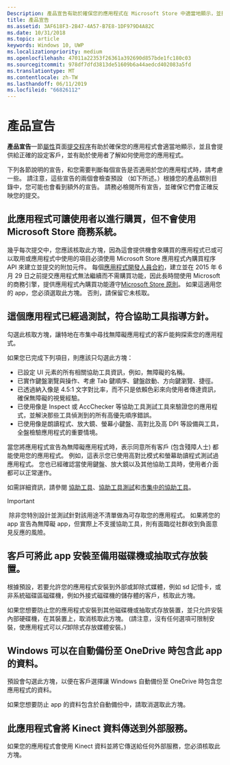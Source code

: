 ```yaml
---
Description: 產品宣告有助於確保您的應用程式在 Microsoft Store 中適當地顯示，並提供客戶的權限集。
title: 產品宣告
ms.assetid: 3AF618F3-2B47-4A57-B7E8-1DF979D4A82C
ms.date: 10/31/2018
ms.topic: article
keywords: Windows 10, UWP
ms.localizationpriority: medium
ms.openlocfilehash: 47011a22353f26361a392690d857bde1fc180c03
ms.sourcegitcommit: 978df7dfd3813de51609b6a44aedcd402083a5fd
ms.translationtype: MT
ms.contentlocale: zh-TW
ms.lasthandoff: 06/11/2019
ms.locfileid: "66826112"
---
```

# <a name="product-declarations"></a>產品宣告

**產品宣告**一節[屬性](enter-app-properties.md)頁面[提交程序](app-submissions.md)有助於確保您的應用程式會適當地顯示，並且會提供給正確的設定客戶，並有助於使用者了解如何使用您的應用程式。

下列各節說明的宣告，和您需要判斷每個宣告是否適用於您的應用程式時，請考慮一些。 請注意，這些宣告的兩個會檢查預設 （如下所述。）根據您的產品類別目錄中，您可能也會看到額外的宣告。 請務必檢閱所有宣告，並確保它們會正確反映您的提交。

## <a name="this-app-allows-users-to-make-purchases-but-does-not-use-the-microsoft-store-commerce-system"></a>此應用程式可讓使用者以進行購買，但不會使用 Microsoft Store 商務系統。

幾乎每次提交中，您應該核取此方塊，因為這會提供機會來購買的應用程式已或可以取用或應用程式中使用的項目必須使用 Microsoft Store 應用程式內購買程序 API 來建立並提交的附加元件。 每個[應用程式開發人員合約](https://docs.microsoft.com/legal/windows/agreements/app-developer-agreement)，建立並在 2015 年 6 月 29 日之前提交應用程式無法繼續而不需購買功能，因此長時間使用 Microsoft 的商務引擎，提供應用程式內購買功能遵守[Microsoft Store 原則](store-policies.md#108-financial-transactions)。 如果這適用您的 app，您必須選取此方塊。 否則，請保留它未核取。

## <a name="this-app-has-been-tested-to-meet-accessibility-guidelines"></a>這個應用程式已經過測試，符合協助工具指導方針。

勾選此核取方塊，讓特地在市集中尋找無障礙應用程式的客戶能夠探索您的應用程式。

如果您已完成下列項目，則應該只勾選此方塊：

-   已設定 UI 元素的所有相關協助工具資訊，例如，無障礙的名稱。
-   已實作鍵盤瀏覽與操作、考慮 Tab 鍵順序、鍵盤啟動、方向鍵瀏覽、捷徑。
-   已透過納入像是 4.5:1 文字對比率，而不只是依賴色彩來向使用者傳達資訊，確保無障礙的視覺經驗。
-   已使用像是 Inspect 或 AccChecker 等協助工具測試工具來驗證您的應用程式，並解決那些工具偵測到的所有高優先順序錯誤。
-   已使用像是朗讀程式、放大鏡、螢幕小鍵盤、高對比及高 DPI 等設備與工具，全盤檢驗應用程式的重要情境。

當您將應用程式宣告為無障礙應用程式時，表示同意所有客戶 (包含殘障人士) 都能使用您的應用程式。 例如，這表示您已使用高對比模式和螢幕助讀程式測試過應用程式。 您也已經確認當使用鍵盤、放大鏡以及其他協助工具時，使用者介面都可以正常運作。

如需詳細資訊，請參閱 [協助工具](../design/accessibility/accessibility.md)、[協助工具測試](../design/accessibility/accessibility-testing.md)和[市集中的協助工具](../design/accessibility/accessibility-in-the-store.md)。

> [!IMPORTANT]
> 除非您特別設計並測試針對該用途不清單做為可存取您的應用程式。 如果將您的 app 宣告為無障礙 app，但實際上不支援協助工具，則有面臨從社群收到負面意見反應的風險。

## <a name="customers-can-install-this-app-to-alternate-drives-or-removable-storage"></a>客戶可將此 app 安裝至備用磁碟機或抽取式存放裝置。

根據預設，若要允許您的應用程式安裝到外部或卸除式媒體，例如 sd 記憶卡，或非系統磁碟區磁碟機，例如外接式磁碟機的儲存體的客戶，核取此方塊。

如果您想要防止您的應用程式安裝到其他磁碟機或抽取式存放裝置，並只允許安裝內部硬碟機，在其裝置上，取消核取此方塊。 (請注意，沒有任何選項可限制安裝，使應用程式可以*只*卸除式存放媒體安裝。)


## <a name="windows-can-include-this-apps-data-in-automatic-backups-to-onedrive"></a>Windows 可以在自動備份至 OneDrive 時包含此 app 的資料。

預設會勾選此方塊，以便在客戶選擇讓 Windows 自動備份至 OneDrive 時包含您應用程式的資料。

如果您想要防止 app 的資料包含於自動備份中，請取消選取此方塊。


## <a name="this-app-sends-kinect-data-to-external-services"></a>此應用程式會將 Kinect 資料傳送到外部服務。 

如果您的應用程式會使用 Kinect 資料並將它傳送給任何外部服務，您必須核取此方塊。



 

 

 




